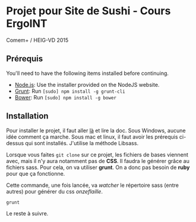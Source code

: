 # Projet pour Site de Sushi - Cours ErgoINT
Comem+ / HEIG-VD 2015

## Prérequis

You'll need to have the following items installed before continuing.

  * [Node.js](http://nodejs.org): Use the installer provided on the NodeJS website.
  * [Grunt](http://gruntjs.com/): Run `[sudo] npm install -g grunt-cli`
  * [Bower](http://bower.io): Run `[sudo] npm install -g bower`

## Installation

Pour installer le projet, il faut aller [là](http://foundation.zurb.com/docs/sass.html) et lire la doc. Sous Windows, aucune idée comment ça marche. Sous mac et linux, il faut avoir les prérequis ci-dessus qui sont installés. J'utilise la méthode Libsass. 

Lorsque vous faites `git clone` sur ce projet, les fichiers de bases viennent avec, mais il n'y aura notamment pas de **CSS**. Il faudra le générer grâce au fichiers sass. Pour cela, on va utiliser **grunt**. On a donc pas besoin de **ruby** pour que ça fonctionne.

Cette commande, une fois lancée, va _watcher_ le répertoire sass (entre autres) pour générer du css _onzeflaille_.

```bash
grunt
```

Le reste à suivre.
